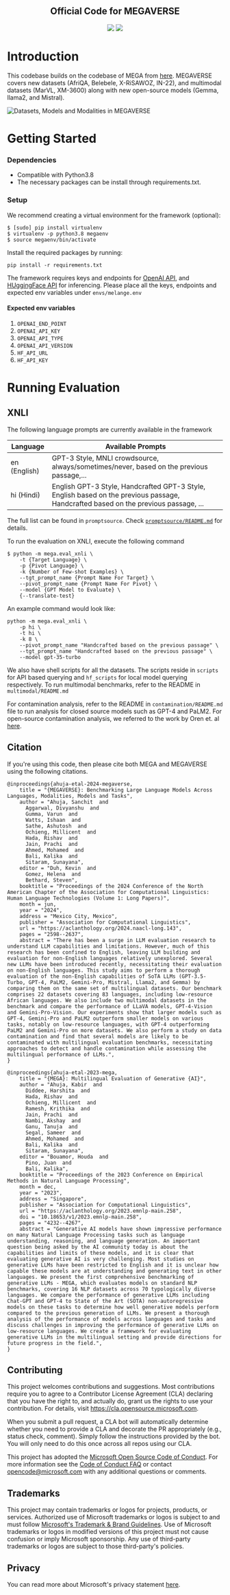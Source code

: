 
<h2 align="center">
  Official Code for MEGAVERSE
</h2>

<p align="center">
  <a href="https://aclanthology.org/2024.naacl-long.143/"><img src="https://img.shields.io/badge/NAACL-2024-blue"></a>
  <a href="https://github.com/microsoft/MEGAVERSE/blob/main/LICENSE">
    <img src="https://img.shields.io/badge/License-MIT-green">
  </a>
</p>


# Introduction 
This codebase builds on the codebase of MEGA from [here](https://github.com/microsoft/Multilingual-Evaluation-of-Generative-AI-MEGA). MEGAVERSE covers new datasets (AfriQA, Belebele, X-RiSAWOZ, IN-22), and multimodal datasets (MarVL, XM-3600) along with new open-source models (Gemma, llama2, and Mistral).

![Datasets, Models and Modalities in MEGAVERSE](images/megaverse_tasks.png)

# Getting Started

### Dependencies
- Compatible with Python3.8
- The necessary packages can be install through requirements.txt.

### Setup

We recommend creating a virtual environment for the framework (optional):

```shell
$ [sudo] pip install virtualenv
$ virtualenv -p python3.8 megaenv
$ source megaenv/bin/activate
```

Install the required packages by running:


```shell
pip install -r requirements.txt
```

The framework requires keys and endpoints for [OpenAI API](https://platform.openai.com), and [HUggingFace API](https://huggingface.co/inference-api) for inferencing. Please place all the keys, endpoints and expected env variables under `envs/melange.env`

#### Expected env variables
1. `OPENAI_END_POINT`
2. `OPENAI_API_KEY`
3. `OPENAI_API_TYPE`
4. `OPENAI_API_VERSION`
5. `HF_API_URL`
6. `HF_API_KEY`

# Running Evaluation

## XNLI

The following language prompts are currently available in the framework

Language | Available Prompts
-------- | -----------------
en (English) | GPT-3 Style, MNLI crowdsource, always/sometimes/never, based on the previous passage,...
hi (Hindi) | English GPT-3 Style, Handcrafted GPT-3 Style, English based on the previous passage, Handcrafted based on the previous passage, ...

The full list can be found in `promptsource`. Check [`promptsource/README.md`](promptsource/README.md) for details.

To run the evaluation on XNLI, execute the following command
```shell
$ python -m mega.eval_xnli \
    -t {Target Language} \
    -p {Pivot Language} \
    -k {Number of Few-shot Examples} \
    --tgt_prompt_name {Prompt Name For Target} \ 
    --pivot_prompt_name {Prompt Name For Pivot} \
    --model {GPT Model to Evaluate} \
    {--translate-test}
```

An example command would look like:

```shell
python -m mega.eval_xnli \
    -p hi \
    -t hi \
    -k 8 \
    --pivot_prompt_name "Handcrafted based on the previous passage" \
    --tgt_prompt_name "Handcrafted based on the previous passage" \
    --model gpt-35-turbo
```

We also have shell scripts for all the datasets. The scripts reside in `scripts` for API based querying and `hf_scripts` for local model querying respectively.
To run multimodal benchmarks, refer to the README in `multimodal/README.md`


For contamination analysis, refer to the README in `contamination/README.md` file to run analysis for closed source models such as GPT-4 and PaLM2. For open-source contamination analysis, we referred to the work by Oren et. al [here](https://github.com/tatsu-lab/test_set_contamination).


## Citation

If you're using this code, then please cite both MEGA and MEGAVERSE using the following citations.

```
@inproceedings{ahuja-etal-2024-megaverse,
    title = "{MEGAVERSE}: Benchmarking Large Language Models Across Languages, Modalities, Models and Tasks",
    author = "Ahuja, Sanchit  and
      Aggarwal, Divyanshu  and
      Gumma, Varun  and
      Watts, Ishaan  and
      Sathe, Ashutosh  and
      Ochieng, Millicent  and
      Hada, Rishav  and
      Jain, Prachi  and
      Ahmed, Mohamed  and
      Bali, Kalika  and
      Sitaram, Sunayana",
    editor = "Duh, Kevin  and
      Gomez, Helena  and
      Bethard, Steven",
    booktitle = "Proceedings of the 2024 Conference of the North American Chapter of the Association for Computational Linguistics: Human Language Technologies (Volume 1: Long Papers)",
    month = jun,
    year = "2024",
    address = "Mexico City, Mexico",
    publisher = "Association for Computational Linguistics",
    url = "https://aclanthology.org/2024.naacl-long.143",
    pages = "2598--2637",
    abstract = "There has been a surge in LLM evaluation research to understand LLM capabilities and limitations. However, much of this research has been confined to English, leaving LLM building and evaluation for non-English languages relatively unexplored. Several new LLMs have been introduced recently, necessitating their evaluation on non-English languages. This study aims to perform a thorough evaluation of the non-English capabilities of SoTA LLMs (GPT-3.5-Turbo, GPT-4, PaLM2, Gemini-Pro, Mistral, Llama2, and Gemma) by comparing them on the same set of multilingual datasets. Our benchmark comprises 22 datasets covering 83 languages, including low-resource African languages. We also include two multimodal datasets in the benchmark and compare the performance of LLaVA models, GPT-4-Vision and Gemini-Pro-Vision. Our experiments show that larger models such as GPT-4, Gemini-Pro and PaLM2 outperform smaller models on various tasks, notably on low-resource languages, with GPT-4 outperforming PaLM2 and Gemini-Pro on more datasets. We also perform a study on data contamination and find that several models are likely to be contaminated with multilingual evaluation benchmarks, necessitating approaches to detect and handle contamination while assessing the multilingual performance of LLMs.",
}
```

```
@inproceedings{ahuja-etal-2023-mega,
    title = "{MEGA}: Multilingual Evaluation of Generative {AI}",
    author = "Ahuja, Kabir  and
      Diddee, Harshita  and
      Hada, Rishav  and
      Ochieng, Millicent  and
      Ramesh, Krithika  and
      Jain, Prachi  and
      Nambi, Akshay  and
      Ganu, Tanuja  and
      Segal, Sameer  and
      Ahmed, Mohamed  and
      Bali, Kalika  and
      Sitaram, Sunayana",
    editor = "Bouamor, Houda  and
      Pino, Juan  and
      Bali, Kalika",
    booktitle = "Proceedings of the 2023 Conference on Empirical Methods in Natural Language Processing",
    month = dec,
    year = "2023",
    address = "Singapore",
    publisher = "Association for Computational Linguistics",
    url = "https://aclanthology.org/2023.emnlp-main.258",
    doi = "10.18653/v1/2023.emnlp-main.258",
    pages = "4232--4267",
    abstract = "Generative AI models have shown impressive performance on many Natural Language Processing tasks such as language understanding, reasoning, and language generation. An important question being asked by the AI community today is about the capabilities and limits of these models, and it is clear that evaluating generative AI is very challenging. Most studies on generative LLMs have been restricted to English and it is unclear how capable these models are at understanding and generating text in other languages. We present the first comprehensive benchmarking of generative LLMs - MEGA, which evaluates models on standard NLP benchmarks, covering 16 NLP datasets across 70 typologically diverse languages. We compare the performance of generative LLMs including Chat-GPT and GPT-4 to State of the Art (SOTA) non-autoregressive models on these tasks to determine how well generative models perform compared to the previous generation of LLMs. We present a thorough analysis of the performance of models across languages and tasks and discuss challenges in improving the performance of generative LLMs on low-resource languages. We create a framework for evaluating generative LLMs in the multilingual setting and provide directions for future progress in the field.",
}
```


## Contributing

This project welcomes contributions and suggestions.  Most contributions require you to agree to a
Contributor License Agreement (CLA) declaring that you have the right to, and actually do, grant us
the rights to use your contribution. For details, visit https://cla.opensource.microsoft.com.

When you submit a pull request, a CLA bot will automatically determine whether you need to provide
a CLA and decorate the PR appropriately (e.g., status check, comment). Simply follow the instructions
provided by the bot. You will only need to do this once across all repos using our CLA.

This project has adopted the [Microsoft Open Source Code of Conduct](https://opensource.microsoft.com/codeofconduct/).
For more information see the [Code of Conduct FAQ](https://opensource.microsoft.com/codeofconduct/faq/) or
contact [opencode@microsoft.com](mailto:opencode@microsoft.com) with any additional questions or comments.

## Trademarks

This project may contain trademarks or logos for projects, products, or services. Authorized use of Microsoft 
trademarks or logos is subject to and must follow 
[Microsoft's Trademark & Brand Guidelines](https://www.microsoft.com/en-us/legal/intellectualproperty/trademarks/usage/general).
Use of Microsoft trademarks or logos in modified versions of this project must not cause confusion or imply Microsoft sponsorship.
Any use of third-party trademarks or logos are subject to those third-party's policies.


## Privacy

You can read more about Microsoft's privacy statement [here](https://privacy.microsoft.com/en-us/privacystatement).